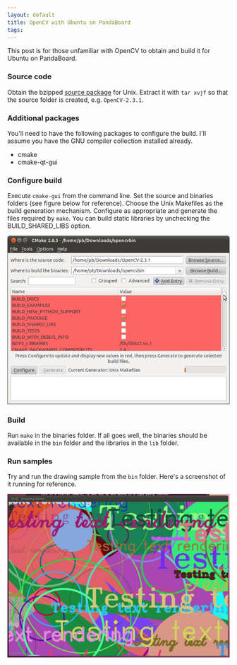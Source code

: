 ```yaml
---
layout: default
title: OpenCV with Ubuntu on PandaBoard
tags:
---
```


This post is for those unfamiliar with OpenCV to obtain and build it for Ubuntu on PandaBoard.

### Source code

Obtain the bzipped [source package](https://sourceforge.net/projects/opencvlibrary/files/opencv-unix/) for Unix. Extract it with `tar xvjf` so that the source folder is created, e.g. `OpenCV-2.3.1`.

### Additional packages

You'll need to have the following packages to configure the build. I'll assume you have the GNU compiler collection installed already.

* cmake
* cmake-qt-gui

### Configure build

Execute `cmake-gui` from the command line. Set the source and binaries folders (see figure below for reference). Choose the Unix Makefiles as the build generation mechanism. Configure as appropriate and generate the files required by `make`. You can build static libraries by unchecking the BUILD_SHARED_LIBS option.

![cmake GUI](/assets/img/opencv-cmake-gui.png)

### Build

Run `make` in the binaries folder. If all goes well, the binaries should be available in the `bin` folder and the libraries in the `lib` folder.

### Run samples

Try and run the drawing sample from the `bin` folder. Here's a screenshot of it running for reference.

![drawing demo](/assets/img/opencv-drawing-demo.jpg)
